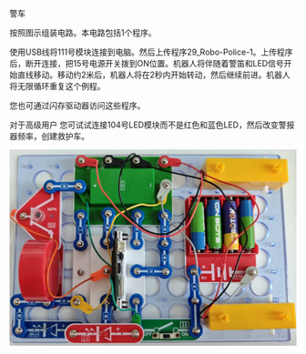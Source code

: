 警车

按照图示组装电路。本电路包括1个程序。

使用USB线将111号模块连接到电脑。然后上传程序29_Robo-Police-1。上传程序后，断开连接，把15号电源开关拨到ON位置。机器人将伴随着警笛和LED信号开始直线移动。移动约2米后，机器人将在2秒内开始转动，然后继续前进。机器人将无限循环重复这个例程。

您也可通过闪存驱动器访问这些程序。

对于高级用户
您可试试连接104号LED模块而不是红色和蓝色LED，然后改变警报器频率，创建救护车。

![](125p1.jpg)